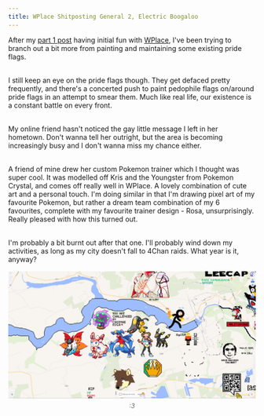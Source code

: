 ```yaml
---
title: WPlace Shitposting General 2, Electric Boogaloo
---
```


<div>
<p>
After my <a href="https://sandyspalace.ie/2025/08/11/WPlace-Shitposting-General.html">part 1 post</a> having initial fun with <a href="https://wplace.live/">WPlace</a>, I've been trying to branch out a bit more from painting and maintaining some existing pride flags.<br><br>

I still keep an eye on the pride flags though. They get defaced pretty frequently, and there's a concerted push to paint pedophile flags on/around pride flags in an attempt to smear them. Much like real life, our existence is a constant battle on every front.<br><br>

My online friend hasn't noticed the gay little message I left in her hometown. Don't wanna tell her outright, but the area is becoming increasingly busy and I don't wanna miss my chance either.<br><br>

A friend of mine drew her custom Pokemon trainer which I thought was super cool. It was modelled off Kris and the Youngster from Pokemon Crystal, and comes off really well in WPlace. A lovely combination of cute art and a personal touch. I'm doing similar in that I'm drawing pixel art of my favourite Pokemon, but rather a dream team combination of my 6 favourites, complete with my favourite trainer design - Rosa, unsurprisingly. Really pleased with how this turned out.<br><br>

I'm probably a bit burnt out after that one. I'll probably wind down my activities, as long as my city doesn't fall to 4Chan raids. What year is it, anyway?

<figure style="margin: 1rem auto; text-align: center;">
<img src="/assets/images/blog/wplace-3.png" style="max-width: 100%; height: auto; display: block;">
<figcaption style="font-size: 0.9em; color: #666; margin-top: 0.5rem; font-style: italic;">:3</figcaption>
</figure>

</p>
<script defer src="https://comments.oakreef.ie/comentario.js"></script>
<comentario-comments></comentario-comments>